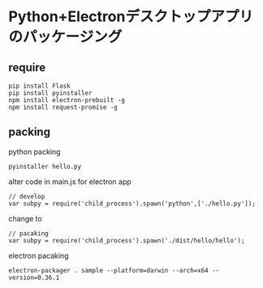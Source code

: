 # Python+Electronデスクトップアプリのパッケージング

## require
```
pip install Flask
pip install pyinstaller
npm install electron-prebuilt -g
npm install request-promise -g
```


## packing
python packing

```
pyinstaller hello.py

```

alter code in main.js for electron app

```
// develop
var subpy = require('child_process').spawn('python',['./hello.py']);
```
change to 
```
// pacaking
var subpy = require('child_process').spawn('./dist/hello/hello');
```


electron pacaking
```
electron-packager . sample --platform=darwin --arch=x64 --version=0.36.1
```
